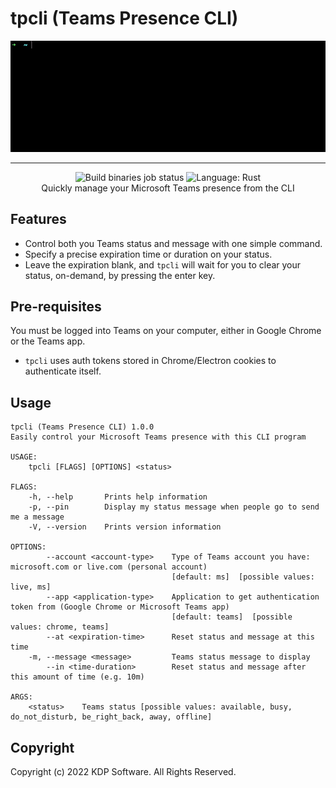 # tpcli (Teams Presence CLI)

<p align="center">
  <img alt="tpcli demo gif" src="img/tpcli_demo.gif">
</p>
<hr>
<p align="center">
  <img alt="Build binaries job status" src="https://github.com/kdp-dev/tpcli/actions/workflows/ci.yaml/badge.svg">
  <img alt="Language: Rust" src="https://img.shields.io/badge/language-Rust-orange"><br>
  Quickly manage your Microsoft Teams presence from the CLI
</p>

## Features

- Control both you Teams status and message with one simple command.
- Specify a precise expiration time or duration on your status.
- Leave the expiration blank, and `tpcli` will wait for you to clear your status, on-demand, by pressing the enter key.

## Pre-requisites

You must be logged into Teams on your computer, either in Google Chrome or the Teams app.

- `tpcli` uses auth tokens stored in Chrome/Electron cookies to authenticate itself.

## Usage

```
tpcli (Teams Presence CLI) 1.0.0
Easily control your Microsoft Teams presence with this CLI program

USAGE:
    tpcli [FLAGS] [OPTIONS] <status>

FLAGS:
    -h, --help       Prints help information
    -p, --pin        Display my status message when people go to send me a message
    -V, --version    Prints version information

OPTIONS:
        --account <account-type>    Type of Teams account you have: microsoft.com or live.com (personal account)
                                    [default: ms]  [possible values: live, ms]
        --app <application-type>    Application to get authentication token from (Google Chrome or Microsoft Teams app)
                                    [default: teams]  [possible values: chrome, teams]
        --at <expiration-time>      Reset status and message at this time
    -m, --message <message>         Teams status message to display
        --in <time-duration>        Reset status and message after this amount of time (e.g. 10m)

ARGS:
    <status>    Teams status [possible values: available, busy, do_not_disturb, be_right_back, away, offline]
```

## Copyright

Copyright (c) 2022 KDP Software. All Rights Reserved.
